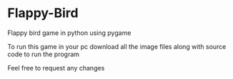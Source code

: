 # Flappy-Bird
Flappy bird game in python using pygame

To run this game in your pc download all the image files along with source code to run the program

Feel free to request any changes

